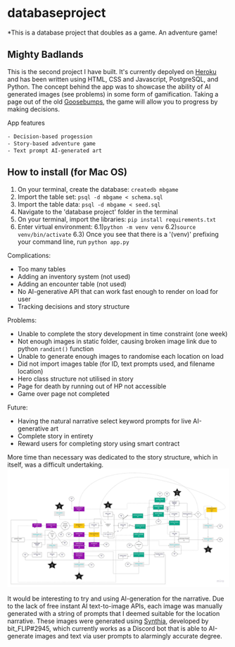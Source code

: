 # databaseproject

*This is a database project that doubles as a game. An adventure game! 

## Mighty Badlands
This is the second project I have built. It's currently depolyed on [Heroku](https://mighty-badlands-41728.herokuapp.com/) and has been written using HTML, CSS and Javascript, PostgreSQL, and Python. The concept behind the app was to showcase the ability of AI generated images (see problems) in some form of gamification. Taking a page out of the old [Goosebumps](https://en.wikipedia.org/wiki/Give_Yourself_Goosebumps), the game will allow you to progress by making decisions.

App features

    - Decision-based progession
    - Story-based adventure game
    - Text prompt AI-generated art

## How to install (for Mac OS)

1. On your terminal, create the database: `createdb mbgame`
2. Import the table set: `psql -d mbgame < schema.sql`
3. Import the table data: `psql -d mbgame < seed.sql`
4. Navigate to the 'database project' folder in the terminal
5. On your terminal, import the libraries: `pip install requirements.txt`
6. Enter virtual environment: 
    6.1)`python -m venv venv`
    6.2)`source venv/bin/activate`
    6.3) Once you see that there is a '(venv)' prefixing your command line, run `python app.py`

Complications:
- Too many tables
- Adding an inventory system (not used)
- Adding an encounter table (not used)
- No AI-generative API that can work fast enough to render on load for user
- Tracking decisions and story structure

Problems:
- Unable to complete the story development in time constraint (one week)
- Not enough images in static folder, causing broken image link due to python `randint()` function
- Unable to generate enough images to randomise each location on load
- Did not import images table (for ID, text prompts used, and filename location)
- Hero class structure not utilised in story
- Page for death by running out of HP not accessible
- Game over page not completed

Future:
- Having the natural narrative select keyword prompts for live AI-generative art
- Complete story in entirety
- Reward users for completing story using smart contract

More time than necessary was dedicated to the story structure, which in itself, was a difficult undertaking. 
![flowchart](/Flowchart.jpg)

It would be interesting to try and using AI-generation for the narrative. Due to the lack of free instant AI text-to-image APIs, each image was manually generated with a string of prompts that I deemed suitable for the location narrative. These images were generated using [Synthia](https://meetsynthia.co), developed by bit_FLIP#2945, which currently works as a Discord bot that is able to AI-generate images and text via user prompts to alarmingly accurate degree.